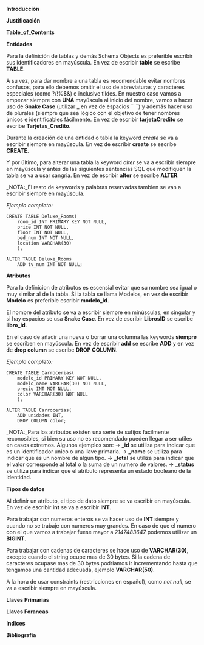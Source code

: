 **Introducción**

**Justificación**

**Table_of_Contents**

**Entidades**

Para la definición de tablas y demás Schema Objects es preferible escribir sus identificadores en mayúscula.
	En vez de escribir **table** se escribe **TABLE**.
	
A su vez, para dar nombre a una tabla es recomendable evitar nombres confusos, para ello debemos omitir el uso de abreviaturas 
y caracteres especiales (como ?/!%$&) e inclusive tildes. En nuestro caso vamos a empezar siempre con **UNA** mayúscula al inicio del
nombre, vamos a hacer uso de **Snake Case** (utilizar _ en vez de espacios ¨ ¨) y además hacer uso de plurales (siempre que sea lógico con el 
objetivo de tener nombres únicos e identificables fácilmente.
	En vez de escribir **tarjetaCredito** se escribe **Tarjetas_Credito**.

Durante la creación de una entidad o tabla la keyword _create_ se va a escribir siempre en mayúscula.
	En vez de escribir **create** se escribe **CREATE**.
	
Y por último, para alterar una tabla la keyword _alter_ se va a escribir siempre en mayúscula y antes de las siguientes sentencias SQL que 
modifiquen la tabla se va a usar sangria.
	En vez de escribir **alter** se escribe **ALTER**.

_NOTA:_El resto de keywords y palabras reservadas tambien se van a escribir siempre en mayúscula.

_Ejemplo completo:_

	CREATE TABLE Deluxe_Rooms(
		room_id INT PRIMARY KEY NOT NULL,
		price INT NOT NULL,
		floor INT NOT NULL,
		bed_num INT NOT NULL,
		location VARCHAR(30)
		);
		
	ALTER TABLE Deluxe_Rooms
		ADD tv_num INT NOT NULL;

**Atributos**

Para la definicion de atributos es escensial evitar que su nombre sea igual o muy similar al de la tabla.
	Si la tabla se llama Modelos, en vez de escribir **Modelo** es preferible escribir **modelo_id**.
	
El nombre del atributo se va a escribir siempre en minúsculas, en singular y si hay espacios se usa **Snake Case**.
	En vez de escribir **LibrosID** se escribe **libro_id**.
	
En el caso de añadir una nueva o borrar una columna las keywords **siempre** se escriben en mayúscula.
	En vez de escribir **add** se escribe **ADD** y en vez de **drop column** se escribe **DROP COLUMN**.
	
_Ejemplo completo:_

	CREATE TABLE Carrocerias(
		modelo_id PRIMARY KEY NOT NULL,
		modelo_name VARCHAR(30) NOT NULL,
		precio INT NOT NULL,
		color VARCHAR(30) NOT NULL
		);
	
	ALTER TABLE Carrocerias(
		ADD unidades INT,
		DROP COLUMN color;

_NOTA:_Para los atributos existen una serie de sufijos facilmente reconosibles, si bien su uso no es recomendado pueden llegar
a ser utiles en casos extremos.
	Algunos ejemplos son:
	 -> **_id** se utiliza para indicar que es un identificador unico o una llave primaria.
	 -> **_name** se utiliza para indicar que es un nombre de algun tipo.
	 -> **_total** se utiliza para indicar que el valor corresponde al total o la suma de un numero de valores.
	 -> **_status** se utiliza para indicar que el atributo representa un estado booleano de la identidad.
	 
**Tipos de datos**

Al definir un atributo, el tipo de dato siempre se va escribir en mayúscula.
	En vez de escribir **int** se va a escribir **INT**.
	
Para trabajar con numeros enteros se va hacer uso de **INT** siempre y cuando no se trabaje con numeros muy grandes.
	En caso de que el numero con el que vamos a trabajar fuese mayor a _2147483647_ podemos utilizar un **BIGINT**.
	
Para trabajar con cadenas de caracteres se hace uso de **VARCHAR(30)**, excepto cuando el string ocupe mas de 30 bytes.
	Si la cadena de caracteres ocupase mas de 30 bytes podriamos ir incrementando hasta que tengamos una cantidad adecuada, ejemplo **VARCHAR(50)**.
	
A la hora de usar constraints (restricciones en español), como _not null_, se va a escribir siempre en mayúscula.


**Llaves Primarias**

**Llaves Foraneas**

**Indices**

**Bibliografía**
